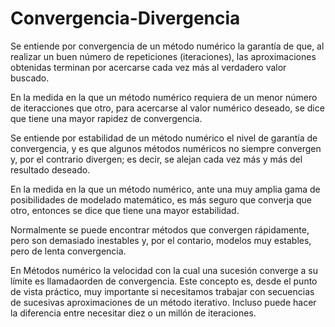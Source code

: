 # Convergencia-Divergencia
Se entiende por convergencia de un método numérico la garantía de que, al realizar un buen número de repeticiones (iteraciones), las aproximaciones obtenidas terminan por acercarse cada vez más al verdadero valor buscado.

En la medida en la que un método numérico requiera de un menor número de iteracciones que otro, para acercarse al valor numérico deseado, se dice que tiene una mayor rapidez de convergencia.

Se entiende por estabilidad de un método numérico el nivel de garantía de convergencia, y es que algunos métodos numéricos no siempre convergen y, por el contrario divergen; es decir, se alejan cada vez más y más del resultado deseado.



En la medida en la que un método numérico, ante una muy amplia gama de posibilidades de modelado matemático, es más seguro que converja que otro, entonces se dice que tiene una mayor estabilidad.



Normalmente se puede encontrar métodos que convergen rápidamente, pero son demasiado inestables y, por el contario, modelos muy estables, pero de lenta convergencia.

En Métodos numérico la velocidad con la cual una sucesión converge a su límite es llamadaorden de convergencia. Este concepto es, desde el punto de vista práctico, muy importante si necesitamos trabajar con secuencias de sucesivas aproximaciones de un método iterativo. Incluso puede hacer la diferencia entre necesitar diez o un millón de iteraciones.
